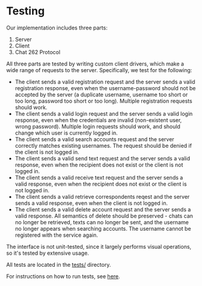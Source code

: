 # Testing

Our implementation includes three parts:

1. Server
2. Client
3. Chat 262 Protocol

All three parts are tested by writing custom client drivers, which make a wide range of requests to the server. Specifically, we test for the following:

- The client sends a valid registration request and the server sends a valid registration response, even when the username-password should not be accepted by the server (a duplicate username, username too short or too long, password too short or too long). Multiple registration requests should work.
- The client sends a valid login request and the server sends a valid login response, even when the credentials are invalid (non-existent user, wrong password). Multiple login requests should work, and should change which user is currently logged in.
- The client sends a valid search accounts request and the server correctly matches existing usernames. The request should be denied if the client is not logged in.
- The client sends a valid send text request and the server sends a valid response, even when the recipient does not exist or the client is not logged in.
- The client sends a valid receive text request and the server sends a valid response, even when the recipient does not exist or the client is not logged in.
- The client sends a valid retrieve correspondents reqest and the server sends a valid response, even when the client is not logged in.
- The client sends a valid delete account request and the server sends a valid response. All semantics of delete should be preserved - chats can no longer be retrieved, texts can no longer be sent, and the username no longer appears when searching accounts. The username cannot be registered with the service again.

The interface is not unit-tested, since it largely performs visual operations, so it's tested by extensive usage.

All tests are located in the [tests/](../tests/) directory.

For instructions on how to run tests, see [here](instructions.md).
